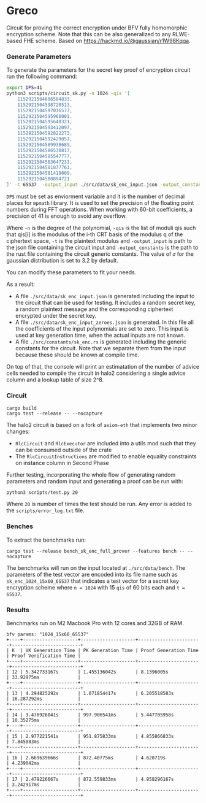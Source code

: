 # Greco

Circuit for proving the correct encryption under BFV fully homomorphic encryption scheme. Note that this can be also generalized to any RLWE-based FHE scheme. Based on https://hackmd.io/@gaussian/r1W98Kqqa.

### Generate Parameters

To generate the parameters for the secret key proof of encryption circuit run the following command:

```bash
export DPS=41
python3 scripts/circuit_sk.py -n 1024 -qis '[                                      
    1152921504606584833,
    1152921504598720513,
    1152921504597016577,
    1152921504595968001,
    1152921504595640321,
    1152921504593412097,
    1152921504592822273,
    1152921504592429057,
    1152921504589938689,
    1152921504586530817,
    1152921504585547777,
    1152921504583647233,
    1152921504581877761,
    1152921504581419009,
    1152921504580894721
]' -t 65537  -output_input ./src/data/sk_enc_input.json -output_constants ./src/constants/sk_enc.rs
```

`DPS` must be set as enviorment variable and it is the number of decimal places for `mpmath` library. It is used to set the precision of the floating point numbers during FFT operations. When working with 60-bit coefficients, a precision of 41 is enough to avoid any overflow.

Where `-n` is the degree of the polynomial, `-qis` is the list of moduli qis such that qis[i] is the modulus of the i-th CRT basis of the modulus q of the ciphertext space, `-t` is the plaintext modulus and `-output_input` is path to the json file containing the circuit input and `-output_constants` is the path to the rust file containing the circuit generic constants. The value of `𝜎` for the gaussian distribution is set to 3.2 by default.

You can modify these parameters to fit your needs.

As a result:
- A file `./src/data/sk_enc_input.json` is generated including the input to the circuit that can be used for testing. It includes a random secret key, a random plaintext message and the corresponding ciphertext encrypted under the secret key.
- A file `./src/data/sk_enc_input_zeroes.json` is generated. In this file all the coefficients of the input polynomials are set to zero. This input is used at key generation time, when the actual inputs are not known.
- A file `./src/constants/sk_enc.rs` is generated including the generic constants for the circuit. Note that we separate them from the input because these should be known at compile time.

On top of that, the console will print an estimatation of the number of advice cells needed to compile the circuit in halo2 considering a single advice column and a lookup table of size 2^8.

### Circuit

```
cargo build
cargo test --release -- --nocapture
```

The halo2 circuit is based on a fork of `axiom-eth` that implements two minor changes:

- `RlcCircuit` and `RlcExecutor` are included into a utils mod such that they can be consumed outside of the crate 
- The `RlcCircuitInstructions` are modified to enable equality constraints on instance column in Second Phase

Further testing, incorporating the whole flow of generating random parameters and random input and generating a proof can be run with:

```
python3 scripts/test.py 20
```

Where `20` is number of times the test should be run. Any error is added to the `scripts/error_log.txt` file.

### Benches

To extract the benchmarks run: 

```
cargo test --release bench_sk_enc_full_prover --features bench -- --nocapture
```

The benchmarks will run on the input located at `./src/data/bench`. The parameters of the test vector are encoded into its file name such as `sk_enc_1024_15x60_65537` that indicates a test vector for a secret key encryption scheme where `n = 1024` with 15 `qis` of 60 bits each and `t = 65537`. 

### Results

Benchmarks run on M2 Macbook Pro with 12 cores and 32GB of RAM.

```
bfv params: "1024_15x60_65537"
+----+--------------------+--------------------+-----------------------+-------------------------+
| K  | VK Generation Time | PK Generation Time | Proof Generation Time | Proof Verification Time |
+----+--------------------+--------------------+-----------------------+-------------------------+
| 12 | 5.342733167s       | 1.455136042s       | 8.1396005s            | 33.92975ms              |
+----+--------------------+--------------------+-----------------------+-------------------------+
| 13 | 4.294825292s       | 1.071854417s       | 6.205518583s          | 16.287292ms             |
+----+--------------------+--------------------+-----------------------+-------------------------+
| 14 | 3.476926041s       | 997.906541ms       | 5.447705958s          | 10.35275ms              |
+----+--------------------+--------------------+-----------------------+-------------------------+
| 15 | 2.977221541s       | 951.875833ms       | 4.855866833s          | 7.845083ms              |
+----+--------------------+--------------------+-----------------------+-------------------------+
| 16 | 2.669639666s       | 872.40775ms        | 4.620719s             | 4.239042ms              |
+----+--------------------+--------------------+-----------------------+-------------------------+
| 17 | 2.479226667s       | 872.559833ms       | 4.958296167s          | 3.242917ms              |
+----+--------------------+--------------------+-----------------------+-------------------------+
```